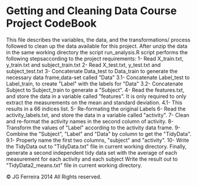 Getting and Cleaning Data Course Project CodeBook
=======================================================================================
This file describes the variables, the data, and the transformations/ process followed to
clean up the data available for this project.
After unzip the data in the same working directory the script run_analysis.R script performs
the following stepsaccording to the project requirements:
1- Read X_train.txt, y_train.txt and subject_train.txt 
2- Read X_test.txt, y_test.txt and subject_test.txt
3- Concatenate Data_test to Data_train to generate the necessary data frame,data-set called "Data"
  3.1- Concatenate Label_test to Label_train, to create "Label" with the labels for "Data"
  3.2- Concatenate Subject to Subject_train to generate a "Subject".
4- Read the features.txt, and store the data in a variable called "features".
 It is only required to only extract the measurements on the mean and standard deviation.
 4.1- This results in a 66 indices list. 
5- Re-formating the original Labels
6- Read the activity_labels.txt, and store the data in a variable called "activity".
7- Clean and re-format the activity names in the second column of activity.
8- Transform the values of "Label" according to the activity data frame.
9- Combine the "Subject", "Label" and "Data" by column to get the "TidyData". 
  9.1- Properly name the first two columns, "subject" and "activity". 
10- Write the TidyData out to "TidyData.txt" file in current working directory.
Finally, generate a second independent tidy data set with the average of each measurement for each activity and each subject
Write the result out to "TidyData2_means.txt" file in current working directory.

© JG Ferreira 2014 All Rights reserved.
